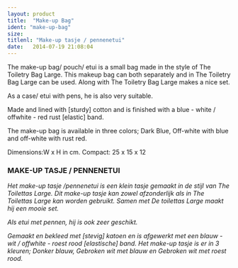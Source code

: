 ```yaml
---
layout: product
title:  "Make-up Bag"
ident: "make-up-bag"
size: 
titlenl: "Make-up tasje / pennenetui"
date:   2014-07-19 21:08:04
---
```


The make-up bag/ pouch/ etui is a small bag made in the style of The Toiletry Bag Large. This makeup bag can both separately and in  The Toiletry Bag Large can be used. Along with  The Toiletry Bag Large makes a nice set.

As a case/ etui with pens, he is also very suitable.

Made and lined with [sturdy] cotton and is finished with a blue - white / offwhite - red rust [elastic] band.

The make-up bag is available in three colors; Dark Blue, Off-white with blue and off-white with rust red.

Dimensions:W x H in cm.
Compact: 25 x 15 x 12


### MAKE-UP TASJE / PENNENETUI
*Het make-up tasje /pennenetui is een klein tasje gemaakt in de stijl van The Toilettas Large. Dit make-up tasje kan zowel afzonderlijk als in The Toilettas Large kan worden gebruikt. Samen met De toilettas Large maakt hij een mooie set.*

*Als etui met pennen, hij is ook zeer geschikt.*

*Gemaakt en bekleed met [stevig] katoen en is afgewerkt met een blauw - wit / offwhite - roest rood [elastische] band.
Het make-up tasje  is er in 3 kleuren; Donker blauw, Gebroken wit met blauw en Gebroken wit met roest rood.*
